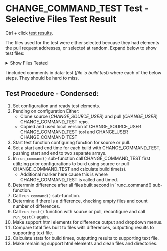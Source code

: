 # CHANGE_COMMAND_TEST Test - Selective Files Test Result

Ctrl + click [test results](https://jhauga.github.io/htmlpreview.github.com/?https://github.com/CHANGE_USER/CHANGE_REPO/blob/main/index.html).

The files used for the test were either selected becuase they had elements the pull request addresses, or selected at random.
Expand below to show test files:
<details>
 <summary>Show Files Tested</summary>
  
CHANGE_FILE_LIST

</details>

I included comments in data-test (*file to build test*) where each of the below steps. They should be hard to miss.

## Test Procedure - Condensed:
1. Set configuration and ready test elements.
2. Pending on configuration Either:
   - Clone source (*CHANGE_SOURCE_USER*) and pull (*CHANGE_USER*) CHANGE_COMMAND_TEST repo.
   - Copied and used local version of CHANGE_SOURCE_USER CHANGE_COMMAND_TEST tool and CHANGE_USER CHANGE_COMMAND_TEST
3. Start test function configuring function for source or pull.
4. Set a start and end time for each build with CHANGE_COMMAND_TEST, pushing start and end to two separate arrays.
5. In ` run_command() ` sub-function call CHANGE_COMMAND_TEST first utilizing prior configurations to build using source or pull CHANGE_COMMAND_TEST and calculate build time(s).
   - Additional marker here cause this is where CHANGE_COMMAND_TEST is called and timed.
7. Determnin difference after all files built second in `runc_command() sub-function.
8. Call ` run_command() ` sub-function.
9. Determine if there is a difference, checking empty files and count number of differences.
10. Call ` run_test() ` function with source or pull, reconfigure and call ` run_test() ` again.
11. Make support html elements for difference output and dropdown menus.
12. Compare total fies built to files with differences, outputting results to supporting text file.
13. Calculate stats for build times, outputting results to supporting text file.
14. Make remaining support html elements and clean files and directories.
